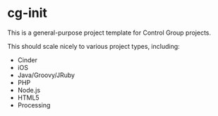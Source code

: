 cg-init
=======

This is a general-purpose project template for Control Group projects.

This should scale nicely to various project types, including:

* Cinder
* iOS
* Java/Groovy/JRuby
* PHP
* Node.js
* HTML5
* Processing


